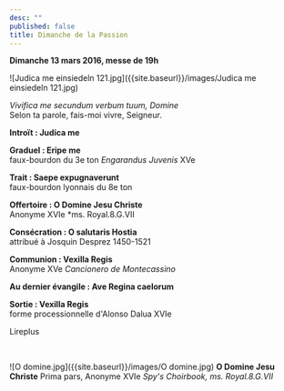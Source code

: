 ```yaml
---
desc: ""
published: false
title: Dimanche de la Passion
---
```


**Dimanche 13 mars 2016, messe de 19h**

![Judica me einsiedeln 121.jpg]({{site.baseurl}}/images/Judica me einsiedeln 121.jpg)

*Vivifica me secundum verbum tuum, Domine*  
Selon ta parole, fais-moi vivre, Seigneur.

**Introït : Judica me** 

**Graduel : Eripe me**  
faux-bourdon du 3e ton *Engarandus Juvenis* XVe

**Trait : Saepe expugnaverunt**  
faux-bourdon lyonnais du 8e ton

**Offertoire : O Domine Jesu Christe**  
Anonyme XVIe *ms. Royal.8.G.VII

**Consécration : O salutaris Hostia**  
attribué à Josquin Desprez 1450-1521

**Communion : Vexilla Regis**  
Anonyme XVe *Cancionero de Montecassino*

**Au dernier évangile : Ave Regina caelorum**

**Sortie : Vexilla Regis**  
forme processionnelle d'Alonso Dalua XVIe

Lireplus

&nbsp;

![O domine.jpg]({{site.baseurl}}/images/O domine.jpg)
**O Domine Jesu Christe** Prima pars, Anonyme XVIe *Spy's Choirbook, ms. Royal.8.G.VII*

